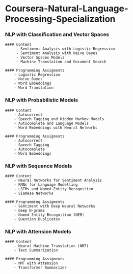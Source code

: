 # Coursera-Natural-Language-Processing-Specialization

### NLP with Classification and Vector Spaces

	#### Content
         - Sentiment Analysis with Logistic Regression
		 - Sentiment Analysis with Naive Bayes
		 - Vector Spaces Models
		 - Machine Translation and Document Search
		 
	#### Programming Assigments
		- Logistic Regression
		- Naive Bayes
		- Word Embeddings
		- Word Translation
		 
### NLP with Probabilistic Models

	#### Content
		- Autocorrect
		- Speech Tagging and Hidden Markov Models
		- Autocomplete and Language Models
		- Word Embeddings with Neural Networks
		
	#### Programming Assigments
		- Autocorrect
		- Speech Tagging
		- Autocomplete
		- Word Embeddings
		
### NLP with Sequence Models

	#### Content
		- Neural Networks for Sentiment Analysis
		- RNNs for Language Modelling
		- LSTMs and Named Entity Recognition
		- Siamese Networks
		
	#### Programming Assigments
	    - Sentiment with Deep Neural Networks
		- Deep N-grams
		- Named Entity Recognition (NER)
		- Question Duplicates
		
### NLP with Attension Models

	#### Content
		- Neural Machine Translation (NMT)
		- Text Summarization
		
	#### Programming Assigments
		- NMT with Attension
		- Transformer Summarizer